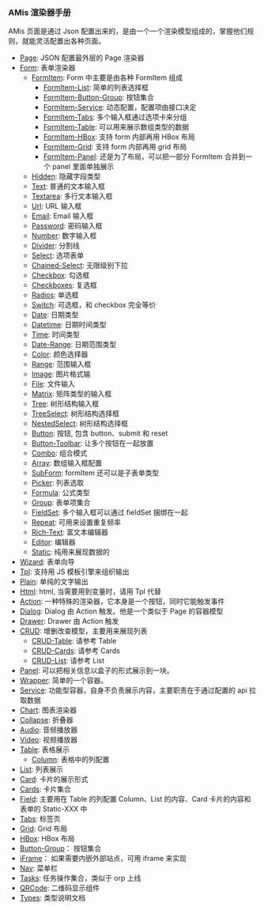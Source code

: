 ### AMis 渲染器手册

AMis 页面是通过 Json 配置出来的，是由一个一个渲染模型组成的，掌握他们规则，就能灵活配置出各种页面。

-   [Page](./renderers/Page.md): JSON 配置最外层的 Page 渲染器
-   [Form](./renderers/Form.md): 表单渲染器
    -   [FormItem](./renderers/FormItem.md): Form 中主要是由各种 FormItem 组成
        -   [FormItem-List](./renderers/FormItem-List.md): 简单的列表选择框
        -   [FormItem-Button-Group](./renderers/FormItem-Button-Group.md): 按钮集合
        -   [FormItem-Service](./renderers/FormItem-Service.md): 动态配置，配置项由接口决定
        -   [FormItem-Tabs](./renderers/FormItem-Tabs.md): 多个输入框通过选项卡来分组
        -   [FormItem-Table](./renderers/FormItem-Table.md): 可以用来展示数组类型的数据
        -   [FormItem-HBox](./renderers/FormItem-HBox.md): 支持 form 内部再用 HBox 布局
        -   [FormItem-Grid](./renderers/FormItem-Grid.md): 支持 form 内部再用 grid 布局
        -   [FormItem-Panel](./renderers/FormItem-Panel.md): 还是为了布局，可以把一部分 FormItem 合并到一个 panel 里面单独展示
    -   [Hidden](./renderers/Hidden.md): 隐藏字段类型
    -   [Text](./renderers/Text.md): 普通的文本输入框
    -   [Textarea](./renderers/Textarea.md): 多行文本输入框
    -   [Url](./renderers/Url.md): URL 输入框
    -   [Email](./renderers/Email.md): Email 输入框
    -   [Password](./renderers/Password.md): 密码输入框
    -   [Number](./renderers/Number.md): 数字输入框
    -   [Divider](./renderers/Divider.md): 分割线
    -   [Select](./renderers/Select.md): 选项表单
    -   [Chained-Select](./renderers/Chained-Select.md): 无限级别下拉
    -   [Checkbox](./renderers/Checkbox.md): 勾选框
    -   [Checkboxes](./renderers/Checkboxes.md): 复选框
    -   [Radios](./renderers/Radios.md): 单选框
    -   [Switch](./renderers/Switch.md): 可选框，和 checkbox 完全等价
    -   [Date](./renderers/Date.md): 日期类型
    -   [Datetime](./renderers/Datetime.md): 日期时间类型
    -   [Time](./renderers/Time.md): 时间类型
    -   [Date-Range](./renderers/Date-Range.md): 日期范围类型
    -   [Color](./renderers/Color.md): 颜色选择器
    -   [Range](./renderers/Range.md): 范围输入框
    -   [Image](./renderers/Image.md): 图片格式输
    -   [File](./renderers/File.md): 文件输入
    -   [Matrix](./renderers/Matrix.md): 矩阵类型的输入框
    -   [Tree](./renderers/Tree.md): 树形结构输入框
    -   [TreeSelect](./renderers/TreeSelect.md): 树形结构选择框
    -   [NestedSelect](./renderers/NestedSelect.md): 树形结构选择框
    -   [Button](./renderers/Button.md): 按钮, 包含 button、submit 和 reset
    -   [Button-Toolbar](./renderers/Button-Toolbar.md): 让多个按钮在一起放置
    -   [Combo](./renderers/Combo.md): 组合模式
    -   [Array](./renderers/Array.md): 数组输入框配置
    -   [SubForm](./renderers/SubForm.md): formItem 还可以是子表单类型
    -   [Picker](./renderers/Picker.md): 列表选取
    -   [Formula](./renderers/Formula.md): 公式类型
    -   [Group](./renderers/Group.md): 表单项集合
    -   [FieldSet](./renderers/FieldSet.md): 多个输入框可以通过 fieldSet 捆绑在一起
    -   [Repeat](./renderers/Repeat.md): 可用来设置重复频率
    -   [Rich-Text](./renderers/Rich-Text.md): 富文本编辑器
    -   [Editor](./renderers/Editor.md): 编辑器
    -   [Static](./renderers/Static.md): 纯用来展现数据的
-   [Wizard](./renderers/Wizard.md): 表单向导
-   [Tpl](./renderers/Tpl.md): 支持用 JS 模板引擎来组织输出
-   [Plain](./renderers/Plain.md): 单纯的文字输出
-   [Html](./renderers/Html.md): html, 当需要用到变量时，请用 Tpl 代替
-   [Action](./renderers/Action.md): 一种特殊的渲染器，它本身是一个按钮，同时它能触发事件
-   [Dialog](./renderers/Dialog.md): Dialog 由 Action 触发。他是一个类似于 Page 的容器模型
-   [Drawer](./renderers/Drawer.md): Drawer 由 Action 触发
-   [CRUD](./renderers/CRUD.md): 增删改查模型，主要用来展现列表
    -   [CRUD-Table](./renderers/CRUD-Table.md): 请参考 Table
    -   [CRUD-Cards](./renderers/CRUD-Cards.md): 请参考 Cards
    -   [CRUD-List](./renderers/CRUD-List.md): 请参考 List
-   [Panel](./renderers/Panel.md): 可以把相关信息以盒子的形式展示到一块。
-   [Wrapper](./renderers/Wrapper.md): 简单的一个容器。
-   [Service](./renderers/Service.md): 功能型容器，自身不负责展示内容，主要职责在于通过配置的 api 拉取数据
-   [Chart](./renderers/Chart.md): 图表渲染器
-   [Collapse](./renderers/Collapse.md): 折叠器
-   [Audio](./renderers/Audio.md): 音频播放器
-   [Video](./renderers/Video.md): 视频播放器
-   [Table](./renderers/Table.md): 表格展示
    -   [Column](./renderers/Column.md): 表格中的列配置
-   [List](./renderers/List.md): 列表展示
-   [Card](./renderers/Card.md): 卡片的展示形式
-   [Cards](./renderers/Cards.md): 卡片集合
-   [Field](./renderers/Field.md): 主要用在 Table 的列配置 Column、List 的内容、Card 卡片的内容和表单的 Static-XXX 中
-   [Tabs](./renderers/Tabs.md): 标签页
-   [Grid](./renderers/Grid.md): Grid 布局
-   [HBox](./renderers/HBox.md): HBox 布局
-   [Button-Group](./renderers/Button-Group.md)： 按钮集合
-   [iFrame](./renderers/iFrame.md)： 如果需要内嵌外部站点，可用 iframe 来实现
-   [Nav](./renderers/Nav.md): 菜单栏
-   [Tasks](./renderers/Tasks.md): 任务操作集合，类似于 orp 上线
-   [QRCode](./renderers/QRCode.md): 二维码显示组件
-   [Types](./renderers/Types.md): 类型说明文档
